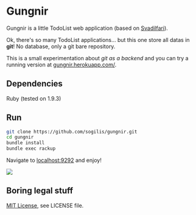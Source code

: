 Gungnir
=======

Gungnir is a little TodoList web application (based on [Svadilfari](https://github.com/sogilis/Svadilfari)).

Ok, there's so many TodoList applications… but this one store all datas in **git**! No database, only a git bare repository.

This is a small experimentation about _git as a backend_ and you can try a running version at [gungnir.herokuapp.com/](http://gungnir.herokuapp.com/).

Dependencies
------------

Ruby (tested on 1.9.3)


Run
---

```bash
git clone https://github.com/sogilis/gungnir.git
cd gungnir
bundle install
bundle exec rackup
```

Navigate to [localhost:9292](http://localhost:9292) and enjoy!

![](http://replygif.net/i/203.gif)

Boring legal stuff
------------------

[MIT License](http://opensource.org/licenses/mit-license.php), see LICENSE file.
